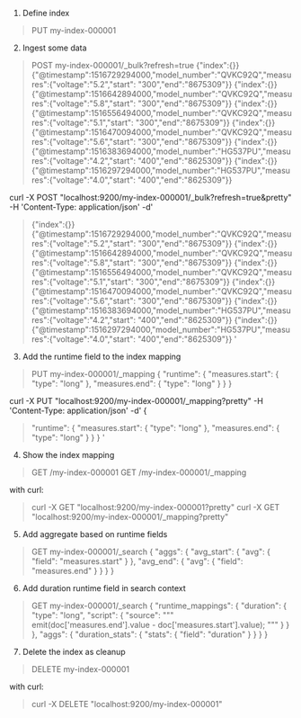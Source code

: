 1. Define index

> PUT my-index-000001

2. Ingest some data

> POST my-index-000001/_bulk?refresh=true
> {"index":{}}
> {"@timestamp":1516729294000,"model_number":"QVKC92Q","measures":{"voltage":"5.2","start": "300","end":"8675309"}}
> {"index":{}}
> {"@timestamp":1516642894000,"model_number":"QVKC92Q","measures":{"voltage":"5.8","start": "300","end":"8675309"}}
> {"index":{}}
> {"@timestamp":1516556494000,"model_number":"QVKC92Q","measures":{"voltage":"5.1","start": "300","end":"8675309"}}
> {"index":{}}
> {"@timestamp":1516470094000,"model_number":"QVKC92Q","measures":{"voltage":"5.6","start": "300","end":"8675309"}}
> {"index":{}}
> {"@timestamp":1516383694000,"model_number":"HG537PU","measures":{"voltage":"4.2","start": "400","end":"8625309"}}
> {"index":{}}
> {"@timestamp":1516297294000,"model_number":"HG537PU","measures":{"voltage":"4.0","start": "400","end":"8625309"}}

curl -X POST "localhost:9200/my-index-000001/_bulk?refresh=true&pretty" -H 'Content-Type: application/json' -d'
> {"index":{}}
> {"@timestamp":1516729294000,"model_number":"QVKC92Q","measures":{"voltage":"5.2","start": "300","end":"8675309"}}
> {"index":{}}
> {"@timestamp":1516642894000,"model_number":"QVKC92Q","measures":{"voltage":"5.8","start": "300","end":"8675309"}}
> {"index":{}}
> {"@timestamp":1516556494000,"model_number":"QVKC92Q","measures":{"voltage":"5.1","start": "300","end":"8675309"}}
> {"index":{}}
> {"@timestamp":1516470094000,"model_number":"QVKC92Q","measures":{"voltage":"5.6","start": "300","end":"8675309"}}
> {"index":{}}
> {"@timestamp":1516383694000,"model_number":"HG537PU","measures":{"voltage":"4.2","start": "400","end":"8625309"}}
> {"index":{}}
> {"@timestamp":1516297294000,"model_number":"HG537PU","measures":{"voltage":"4.0","start": "400","end":"8625309"}}
> '

3. Add the runtime field to the index mapping 

> PUT my-index-000001/_mapping
> {
>   "runtime": {
>     "measures.start": {
>       "type": "long"
>     },
>     "measures.end": {
>       "type": "long"
>    }
>   }
> }

curl -X PUT "localhost:9200/my-index-000001/_mapping?pretty" -H 'Content-Type: application/json' -d'
{
>   "runtime": {
>     "measures.start": {
>       "type": "long"
>     },
>     "measures.end": {
>       "type": "long"
>    }
>   }
> }
> '

4. Show the index mapping

> GET /my-index-000001
> GET /my-index-000001/_mapping

with curl: 

> curl -X GET "localhost:9200/my-index-000001?pretty"
> curl -X GET "localhost:9200/my-index-000001/_mapping?pretty"

5. Add aggregate based on runtime fields

> GET my-index-000001/_search
> {
>   "aggs": {
>     "avg_start": {
>       "avg": {
>         "field": "measures.start"
>       }
>     },
>     "avg_end": {
>       "avg": {
>         "field": "measures.end"
>       }
>     }
>   }
> }

6. Add duration runtime field  in search context

> GET my-index-000001/_search
> {
>   "runtime_mappings": {
>     "duration": {
>       "type": "long",
>       "script": {
>         "source": """
>           emit(doc['measures.end'].value - doc['measures.start'].value);
>           """
>       }
>     }
>   },
>   "aggs": {
>     "duration_stats": {
>       "stats": {
>         "field": "duration"
>       }
>     }
>   }
> }

7. Delete the index as cleanup

> DELETE my-index-000001

with curl: 

> curl -X DELETE "localhost:9200/my-index-000001" 

